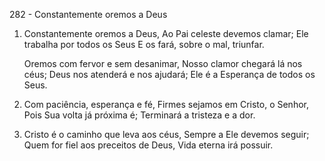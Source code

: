 282 - Constantemente oremos a Deus

1. Constantemente oremos a Deus,
   Ao Pai celeste devemos clamar;
   Ele trabalha por todos os Seus
   E os fará, sobre o mal, triunfar.

   Oremos com fervor e sem desanimar,
   Nosso clamor chegará lá nos céus;
   Deus nos atenderá e nos ajudará;
   Ele é a Esperança de todos os Seus.

2. Com paciência, esperança e fé,
   Firmes sejamos em Cristo, o Senhor,
   Pois Sua volta já próxima é;
   Terminará a tristeza e a dor.

3. Cristo é o caminho que leva aos céus,
   Sempre a Ele devemos seguir;
   Quem for fiel aos preceitos de Deus,
   Vida eterna irá possuir.
